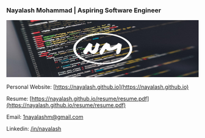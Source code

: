 ### Nayalash Mohammad | Aspiring Software Engineer

<img src="https://github.com/Nayalash/Nayalash/blob/master/bg.jpeg" height="150" width="1000"></img>


Personal Website: [https://nayalash.github.io](https://nayalash.github.io)

Resume: [https://nayalash.github.io/resume/resume.pdf](https://nayalash.github.io/resume/resume.pdf)

Email: [1nayalashm@gmail.com](mailto:1nayalashm@gmail.com])

Linkedin: [/in/nayalash](https://linkedin.com/in/nayalash])
